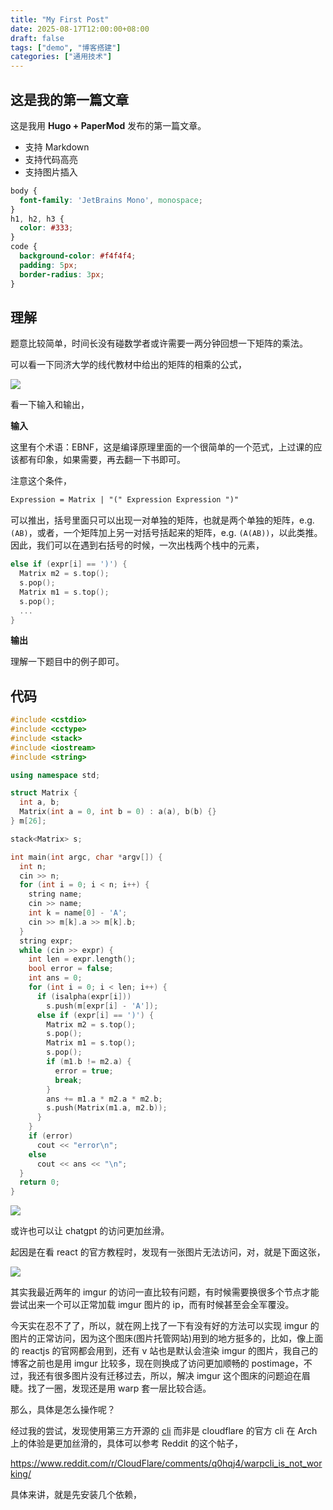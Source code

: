```yaml
---
title: "My First Post"
date: 2025-08-17T12:00:00+08:00
draft: false
tags: ["demo", "博客搭建"]
categories: ["通用技术"]
---
```


## 这是我的第一篇文章

这是我用 **Hugo + PaperMod** 发布的第一篇文章。

- 支持 Markdown
- 支持代码高亮
- 支持图片插入

```css
body {
  font-family: 'JetBrains Mono', monospace;
}
h1, h2, h3 {
  color: #333;
}
code {
  background-color: #f4f4f4;
  padding: 5px;
  border-radius: 3px;
}
```


## 理解

题意比较简单，时间长没有碰数学者或许需要一两分钟回想一下矩阵的乘法。

可以看一下同济大学的线代教材中给出的矩阵的相乘的公式，

![](https://i.postimg.cc/KYT3BXGx/image.png)

看一下输入和输出，

**输入**

这里有个术语：EBNF，这是编译原理里面的一个很简单的一个范式，上过课的应该都有印象，如果需要，再去翻一下书即可。

注意这个条件，

```txt
Expression = Matrix | "(" Expression Expression ")"
```

可以推出，括号里面只可以出现一对单独的矩阵，也就是两个单独的矩阵，e.g. `(AB)`，或者，一个矩阵加上另一对括号括起来的矩阵，e.g. `(A(AB))`，以此类推。因此，我们可以在遇到右括号的时候，一次出栈两个栈中的元素，

```cpp
else if (expr[i] == ')') {
  Matrix m2 = s.top();
  s.pop();
  Matrix m1 = s.top();
  s.pop();
  ...
}
```

**输出**

理解一下题目中的例子即可。

## 代码

```cpp
#include <cstdio>
#include <cctype>
#include <stack>
#include <iostream>
#include <string>

using namespace std;

struct Matrix {
  int a, b;
  Matrix(int a = 0, int b = 0) : a(a), b(b) {}
} m[26];

stack<Matrix> s;

int main(int argc, char *argv[]) {
  int n;
  cin >> n;
  for (int i = 0; i < n; i++) {
    string name;
    cin >> name;
    int k = name[0] - 'A';
    cin >> m[k].a >> m[k].b;
  }
  string expr;
  while (cin >> expr) {
    int len = expr.length();
    bool error = false;
    int ans = 0;
    for (int i = 0; i < len; i++) {
      if (isalpha(expr[i]))
        s.push(m[expr[i] - 'A']);
      else if (expr[i] == ')') {
        Matrix m2 = s.top();
        s.pop();
        Matrix m1 = s.top();
        s.pop();
        if (m1.b != m2.a) {
          error = true;
          break;
        }
        ans += m1.a * m2.a * m2.b;
        s.push(Matrix(m1.a, m2.b));
      }
    }
    if (error)
      cout << "error\n";
    else
      cout << ans << "\n";
  }
  return 0;
}
```

![](https://i.postimg.cc/Bbz12JKZ/image.png)

或许也可以让 chatgpt 的访问更加丝滑。

起因是在看 react 的官方教程时，发现有一张图片无法访问，对，就是下面这张，

![](https://i.imgur.com/yXOvdOSs.jpg)

其实我最近两年的 imgur 的访问一直比较有问题，有时候需要换很多个节点才能尝试出来一个可以正常加载 imgur 图片的 ip，而有时候甚至会全军覆没。

今天实在忍不了了，所以，就在网上找了一下有没有好的方法可以实现 imgur 的图片的正常访问，因为这个图床(图片托管网站)用到的地方挺多的，比如，像上面的 reactjs 的官网都会用到，还有 v 站也是默认会渲染 imgur 的图片，我自己的博客之前也是用 imgur 比较多，现在则换成了访问更加顺畅的 postimage，不过，我还有很多图片没有迁移过去，所以，解决 imgur 这个图床的问题迫在眉睫。找了一圈，发现还是用 warp 套一层比较合适。

那么，具体是怎么操作呢？

经过我的尝试，发现使用第三方开源的 [cli](https://github.com/ViRb3/wgcf) 而非是 cloudflare 的官方 cli 在 Arch 上的体验是更加丝滑的，具体可以参考 Reddit 的这个帖子，

<https://www.reddit.com/r/CloudFlare/comments/q0hqj4/warpcli_is_not_working/>

具体来讲，就是先安装几个依赖，